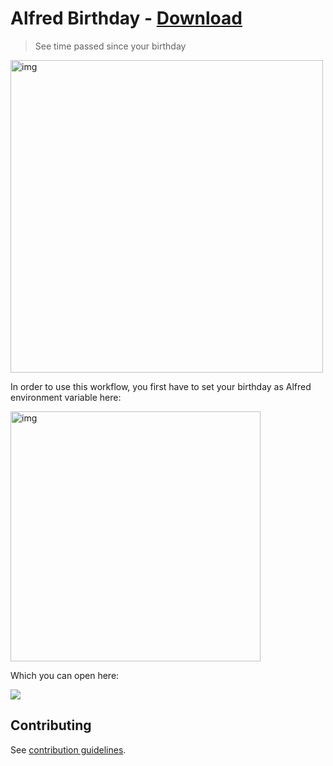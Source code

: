 # Alfred Birthday - [Download](https://github.com/nikitavoloboev/small-workflows/blob/master/birthday/Birthday.alfredworkflow?raw=true)

> See time passed since your birthday

<img src="https://i.imgur.com/R8A6OUr.png" width="500" alt="img">

In order to use this workflow, you first have to set your birthday as Alfred environment variable here:

<img src="https://i.imgur.com/L2gNrLk.png" width="400" alt="img">

Which you can open here:

![](https://i.imgur.com/Bwumi6L.png)

## Contributing

See [contribution guidelines](../CONTRIBUTING.md).
